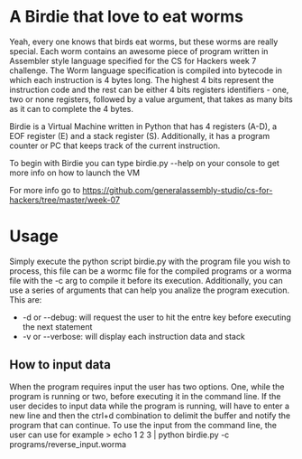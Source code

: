 A Birdie that love to eat worms
================================

Yeah, every one knows that birds eat worms, but these worms are really special. Each worm contains an awesome piece of program written in Assembler style language specified for the CS for Hackers week 7 challenge. The Worm language specification is compiled into bytecode in which each instruction is 4 bytes long. The highest 4 bits represent the instruction code and the rest can be either 4 bits registers identifiers - one, two or none registers, followed by a value argument, that takes as many bits as it can to complete the 4 bytes.

Birdie is a Virtual Machine written in Python that has 4 registers (A-D), a EOF register (E) and a stack register (S). Additionally, it has a program counter or PC that keeps track of the current instruction.

To begin with Birdie you can type birdie.py --help on your console to get more info on how to launch the VM

For more info go to https://github.com/generalassembly-studio/cs-for-hackers/tree/master/week-07

Usage
=====

Simply execute the python script birdie.py with the program file you wish to process, this file can be a wormc file for the compiled programs or a worma file with the -c arg to compile it before its execution. Additionally, you can use a series of arguments that can help you analize the program execution. This are:

* -d or --debug: will request the user to hit the entre key before executing the next statement
* -v or --verbose: will display each instruction data and stack

How to input data
-----------------

When the program requires input the user has two options. One, while the program is running or two, before executing it in the command line. If the user decides to input data while the program is running, will have to enter a new line and then the ctrl+d combination to delimit the buffer and notify the program that can continue. To use the input from the command line, the user can use for example > echo  1 2 3 | python birdie.py -c programs/reverse_input.worma
